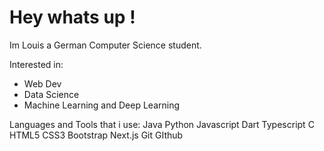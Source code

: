 # Hey whats up !

Im Louis a German Computer Science student.

Interested in: 
- Web Dev
- Data Science
- Machine Learning and Deep Learning

Languages and Tools that i use:
 Java
 Python
 Javascript
 Dart
 Typescript
 C
 HTML5
 CSS3
 Bootstrap
 Next.js
 Git
 GIthub
 
